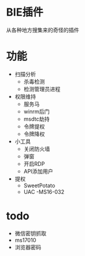 # BIE插件
从各种地方搜集来的奇怪的插件

# 功能

- 扫描分析
	- 杀毒检测
	- 检测管理员进程
- 权限维持
	- 服务马
	- winrm后门
	- msdtc劫持
	- 令牌提权
	- 令牌降权
- 小工具
	- 关闭防火墙
	- 弹窗
	- 开启RDP
	- API添加用户
- 提权
	- SweetPotato
	- UAC
	-MS16-032

# todo

- 微信密钥抓取
- ms17010
- 浏览器密码
